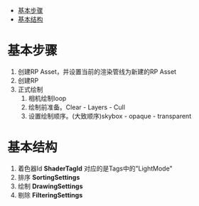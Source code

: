 - [基本步骤](#基本步骤)
- [基本结构](#基本结构)

# 基本步骤
1. 创建RP Asset，并设置当前的渲染管线为新建的RP Asset
2. 创建RP
3. 正式绘制
    1. 相机绘制loop
    2. 绘制前准备。Clear - Layers - Cull 
    3. 设置绘制顺序。(大致顺序)skybox - opaque - transparent
    
# 基本结构
1. 着色器Id **ShaderTagId** 对应的是Tags中的"LightMode"
2. 排序 **SortingSettings**
3. 绘制 **DrawingSettings**
4. 剔除 **FilteringSettings**


